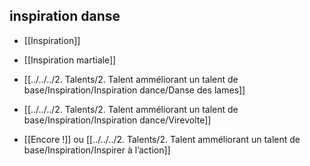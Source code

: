 ## inspiration danse

-   [[Inspiration]]
    
-   [[Inspiration martiale]]
    
-   [[../../../2. Talents/2. Talent amméliorant un talent de base/Inspiration/Inspiration dance/Danse des lames]]
    
-   [[../../../2. Talents/2. Talent amméliorant un talent de base/Inspiration/Inspiration dance/Virevolte]]
    
-   [[Encore !]] ou [[../../../2. Talents/2. Talent amméliorant un talent de base/Inspiration/Inspirer à l’action]]

